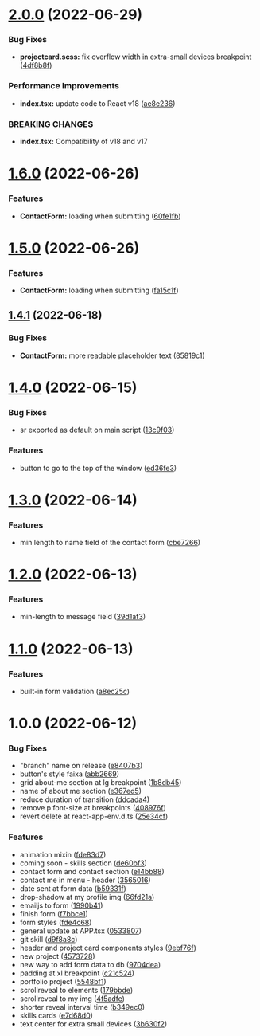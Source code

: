 # [2.0.0](https://github.com/allbertuu/portfolio/compare/v1.6.0...v2.0.0) (2022-06-29)


### Bug Fixes

* **projectcard.scss:** fix overflow width in extra-small devices breakpoint ([4df8b8f](https://github.com/allbertuu/portfolio/commit/4df8b8f832d98500c1b13be236b07507e3d81984))


### Performance Improvements

* **index.tsx:** update code to React v18 ([ae8e236](https://github.com/allbertuu/portfolio/commit/ae8e2366f3fe46fc85a88c1ef92e695ae5f6ac9c))


### BREAKING CHANGES

* **index.tsx:** Compatibility of v18 and v17

# [1.6.0](https://github.com/allbertuu/portfolio/compare/v1.5.0...v1.6.0) (2022-06-26)


### Features

* **ContactForm:** loading when submitting ([60fe1fb](https://github.com/allbertuu/portfolio/commit/60fe1fb364b4029654a35860c720a6da08279552))

# [1.5.0](https://github.com/allbertuu/portfolio/compare/v1.4.1...v1.5.0) (2022-06-26)


### Features

* **ContactForm:** loading when submitting ([fa15c1f](https://github.com/allbertuu/portfolio/commit/fa15c1f253ccb7446e148f5958357c705e959343))

## [1.4.1](https://github.com/allbertuu/portfolio/compare/v1.4.0...v1.4.1) (2022-06-18)


### Bug Fixes

* **ContactForm:** more readable placeholder text ([85819c1](https://github.com/allbertuu/portfolio/commit/85819c10b9a413075bd6623000275809c966a741))

# [1.4.0](https://github.com/allbertuu/portfolio/compare/v1.3.0...v1.4.0) (2022-06-15)


### Bug Fixes

* sr exported as default on main script ([13c9f03](https://github.com/allbertuu/portfolio/commit/13c9f033a54d59d478e18faf7c0ba88e0e9d9edd))


### Features

* button to go to the top of the window ([ed36fe3](https://github.com/allbertuu/portfolio/commit/ed36fe3d705a5beaf29f862fad2b0f2dbcc32e53))

# [1.3.0](https://github.com/allbertuu/portfolio/compare/v1.2.0...v1.3.0) (2022-06-14)


### Features

* min length to name field of the contact form ([cbe7266](https://github.com/allbertuu/portfolio/commit/cbe7266df799c7b7b3c3c71b0eba66871826c4a9))

# [1.2.0](https://github.com/allbertuu/portfolio/compare/v1.1.0...v1.2.0) (2022-06-13)


### Features

* min-length to message field ([39d1af3](https://github.com/allbertuu/portfolio/commit/39d1af3761a650d73a5fc5b6eda32bee6c46b808))

# [1.1.0](https://github.com/allbertuu/portfolio/compare/v1.0.0...v1.1.0) (2022-06-13)


### Features

* built-in form validation ([a8ec25c](https://github.com/allbertuu/portfolio/commit/a8ec25c3efafadc40df1121d7364a733e7779340))

# 1.0.0 (2022-06-12)


### Bug Fixes

* "branch" name on release ([e8407b3](https://github.com/allbertuu/portfolio/commit/e8407b3eb4e441d42885fe666e92fc89f3acb4c3))
* button's style faixa ([abb2669](https://github.com/allbertuu/portfolio/commit/abb2669c19f26caebc69afaeeae7be3388d57b1e))
* grid about-me section at lg breakpoint ([1b8db45](https://github.com/allbertuu/portfolio/commit/1b8db4580b4c4055eeff515a558c7cf14b2837fd))
* name of about me section ([e367ed5](https://github.com/allbertuu/portfolio/commit/e367ed52ba3a8555c7653e19be0b25fec22e79d2))
* reduce duration of transition ([ddcada4](https://github.com/allbertuu/portfolio/commit/ddcada46b6c9571f45cc605462ad7bbecadb6fe4))
* remove p font-size at breakpoints ([408976f](https://github.com/allbertuu/portfolio/commit/408976f0ab5c320efa72a26ccb1022936e858188))
* revert delete at react-app-env.d.ts ([25e34cf](https://github.com/allbertuu/portfolio/commit/25e34cf5a5ed57b916b30c15eb5e820b56ee1629))


### Features

* animation mixin ([fde83d7](https://github.com/allbertuu/portfolio/commit/fde83d7fdaad2d5617c5b526e1eefda1e7e42dd6))
* coming soon - skills section ([de60bf3](https://github.com/allbertuu/portfolio/commit/de60bf355bfb9fe04f4a1c8183071df28a22e4ed))
* contact form and contact section ([e14bb88](https://github.com/allbertuu/portfolio/commit/e14bb888da7fb812f275d8803cbfb24b24b3b42b))
* contact me in menu - header ([3565016](https://github.com/allbertuu/portfolio/commit/356501627bfefba400fb27eaa39278c29fe19a12))
* date sent at form data ([b59331f](https://github.com/allbertuu/portfolio/commit/b59331f0151f52c6f0a62ad6a54229d5a07c0ffe))
* drop-shadow at my profile img ([66fd21a](https://github.com/allbertuu/portfolio/commit/66fd21a834e86546f97e2ab7faa9fcb7df26e9b8))
* emailjs to form ([1990b41](https://github.com/allbertuu/portfolio/commit/1990b41abe78fde9c4d93bf9fe5e9bbfa496f56c))
* finish form ([f7bbce1](https://github.com/allbertuu/portfolio/commit/f7bbce1e94b51c2f70ffc9ffebeab209943018cb))
* form styles ([fde4c68](https://github.com/allbertuu/portfolio/commit/fde4c68f2e34c37c6a7f9674ab126199c1c5d7e4))
* general update at APP.tsx ([0533807](https://github.com/allbertuu/portfolio/commit/053380758854e5083607ec7424485dcd328681a3))
* git skill ([d9f8a8c](https://github.com/allbertuu/portfolio/commit/d9f8a8c1855cb49c0b9174f323bfb16fac439dbb))
* header and project card components styles ([9ebf76f](https://github.com/allbertuu/portfolio/commit/9ebf76f5cda536a44c6a477d9673c9ef185a4166))
* new project ([4573728](https://github.com/allbertuu/portfolio/commit/457372836d1127eef233b04724b61f8d5806276b))
* new way to add form data to db ([9704dea](https://github.com/allbertuu/portfolio/commit/9704dea8e04b8313c6c3238c5c8ea63f7bf47c58))
* padding at xl breakpoint ([c21c524](https://github.com/allbertuu/portfolio/commit/c21c52400ce14ef2125571a7428ad0fdde994ea7))
* portfolio project ([5548bf1](https://github.com/allbertuu/portfolio/commit/5548bf16324054a084b7d30097e0ef9a6d51553f))
* scrollreveal to elements ([179bbde](https://github.com/allbertuu/portfolio/commit/179bbde75567c5cb7b2b75f832a8b9fce5672eb0))
* scrollreveal to my img ([4f5adfe](https://github.com/allbertuu/portfolio/commit/4f5adfe055b5da67e45f5bd94e501332b7f5f0ab))
* shorter reveal interval time ([b349ec0](https://github.com/allbertuu/portfolio/commit/b349ec03b7ca55ef0e857544e40475af73e9556f))
* skills cards ([e7d68d0](https://github.com/allbertuu/portfolio/commit/e7d68d0ae21951e4c7781929a6d2c8ce7d977c21))
* text center for extra small devices ([3b630f2](https://github.com/allbertuu/portfolio/commit/3b630f25751e7f04c7cbcb0eba30b27782f7fe32))
